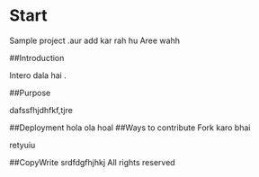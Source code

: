 # Start 
 
 Sample project .aur add kar rah hu Aree wahh
 
##Introduction 


Intero dala hai .


##Purpose


dafssfhjdhfkf,tjre

##Deployment
hola ola hoal
##Ways to contribute
Fork karo bhai 

retyuiu

##CopyWrite
srdfdgfhjhkj All rights reserved
